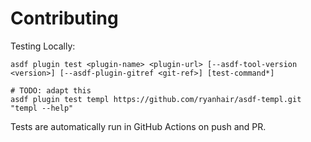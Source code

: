 # Contributing

Testing Locally:

```shell
asdf plugin test <plugin-name> <plugin-url> [--asdf-tool-version <version>] [--asdf-plugin-gitref <git-ref>] [test-command*]

# TODO: adapt this
asdf plugin test templ https://github.com/ryanhair/asdf-templ.git "templ --help"
```

Tests are automatically run in GitHub Actions on push and PR.
